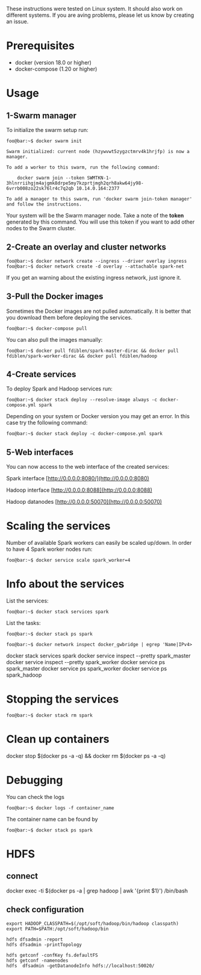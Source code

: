 These instructions were tested on Linux system. It should also work on different systems. If you are aving problems, please let us know by creating an issue.


# Prerequisites
 - docker (version 18.0 or higher)
 - docker-compose (1.20 or higher)

# Usage
## 1-Swarm manager
To initialize the swarm setup run:
```console
foo@bar:~$ docker swarm init

Swarm initialized: current node (hzywvwt5zygzctmrv4k1hrjfp) is now a manager.

To add a worker to this swarm, run the following command:

    docker swarm join --token SWMTKN-1-3hlnrriihgjm4ajgmk8drpe5my7kzprtjmgh2qrh8akw64jy98-6vrrb008zo22sk76lr4c7q2qb 10.14.0.164:2377

To add a manager to this swarm, run 'docker swarm join-token manager' and follow the instructions.
```

Your system will be the Swarm manager node. Take a note of the **token** generated by this command. You will use this token if you want to add other nodes to the Swarm cluster.


## 2-Create an overlay and cluster networks
```console
foo@bar:~$ docker network create --ingress --driver overlay ingress
foo@bar:~$ docker network create -d overlay --attachable spark-net
```
If you get an warning about the existing ingress network, just ignore it.

## 3-Pull the Docker images
Sometimes the Docker images are not pulled automatically. It is better that you download them before deploying the services.

```console
foo@bar:~$ docker-compose pull 
```

You can also pull the images manually:
```
foo@bar:~$ docker pull fdiblen/spark-master-dirac && docker pull fdiblen/spark-worker-dirac && docker pull fdiblen/hadoop  
```

## 4-Create services
To deploy Spark and Hadoop services run:
```console
foo@bar:~$ docker stack deploy --resolve-image always -c docker-compose.yml spark
```
Depending on your system or Docker version you may get an error. In this case try the following command:
```console
foo@bar:~$ docker stack deploy -c docker-compose.yml spark
```

## 5-Web interfaces
You can now access to the web interface of the created services:

Spark interface [http://0.0.0.0:8080/](http://0.0.0.0:8080)

Hadoop interface [http://0.0.0.0:8088](http://0.0.0.0:8088)

Hadoop datanodes [http://0.0.0.0:50070](http://0.0.0.0:50070)


# Scaling the services
Number of available Spark workers can easily be scaled up/down. In order to have 4 Spark worker nodes run:
```console
foo@bar:~$ docker service scale spark_worker=4
```

# Info about the services

List the services:
```console
foo@bar:~$ docker stack services spark
```
List the tasks:
```console
foo@bar:~$ docker stack ps spark
```
```console
foo@bar:~$ docker network inspect docker_gwbridge | egrep 'Name|IPv4>
```


docker stack services spark
docker service inspect --pretty  spark_master
docker service inspect --pretty  spark_worker
docker service ps spark_master
docker service ps spark_worker
docker service ps spark_hadoop


# Stopping the services
```console
foo@bar:~$ docker stack rm spark
```

# Clean up containers

docker stop $(docker ps -a -q) && docker rm $(docker ps -a -q)


# Debugging

You can check the logs
```console
foo@bar:~$ docker logs -f container_name
```

The container name can be found by
```console
foo@bar:~$ docker stack ps spark
```


# HDFS


## connect

docker exec -ti $(docker ps -a | grep hadoop | awk '{print $1}') /bin/bash

## check configuration 

```
export HADOOP_CLASSPATH=$(/opt/soft/hadoop/bin/hadoop classpath)
export PATH=$PATH:/opt/soft/hadoop/bin

hdfs dfsadmin -report
hdfs dfsadmin -printTopology

hdfs getconf -confKey fs.defaultFS
hdfs getconf -namenodes
hdfs  dfsadmin -getDatanodeInfo hdfs://localhost:50020/
```